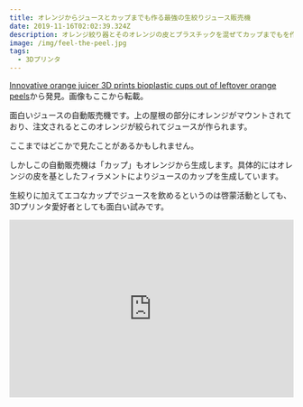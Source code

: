 ```yaml
---
title: オレンジからジュースとカップまでも作る最強の生絞りジュース販売機
date: 2019-11-16T02:02:39.324Z
description: オレンジ絞り器とそのオレンジの皮とプラスチックを混ぜてカップまでもを作ってしまう最強の生絞りオレンジジュース販売機を紹介します。
image: /img/feel-the-peel.jpg
tags:
  - 3Dプリンタ
---
```

[Innovative orange juicer 3D prints bioplastic cups out of leftover orange peels](https://inhabitat.com/innovative-orange-juicer-3d-prints-bioplastic-cups-out-of-leftover-orange-peels/)から発見。画像もここから転載。

面白いジュースの自動販売機です。上の屋根の部分にオレンジがマウントされており、注文されるとこのオレンジが絞られてジュースが作られます。

ここまではどこかで見たことがあるかもしれません。

しかしこの自動販売機は「カップ」もオレンジから生成します。具体的にはオレンジの皮を基としたフィラメントによりジュースのカップを生成しています。

生絞りに加えてエコなカップでジュースを飲めるというのは啓蒙活動としても、3Dプリンタ愛好者としても面白い試みです。


<iframe width="100%" height="315" src="https://www.youtube.com/embed/Bx9missz73A" frameborder="0" allow="accelerometer; autoplay; encrypted-media; gyroscope; picture-in-picture" allowfullscreen></iframe>
